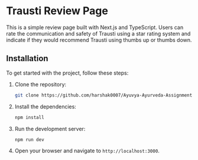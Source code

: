 
# Trausti Review Page


This is a simple review page built with Next.js and TypeScript. Users can rate the communication and safety of Trausti using a star rating system and indicate if they would recommend Trausti using thumbs up or thumbs down.



## Installation

To get started with the project, follow these steps:

1. Clone the repository:

    ```bash
    git clone https://github.com/harshak0007/Ayuvya-Ayurveda-Assignment.git ./
    ```

2. Install the dependencies:

    ```bash
    npm install
    ```

3. Run the development server:

    ```bash
    npm run dev
    ```

4. Open your browser and navigate to `http://localhost:3000`.

